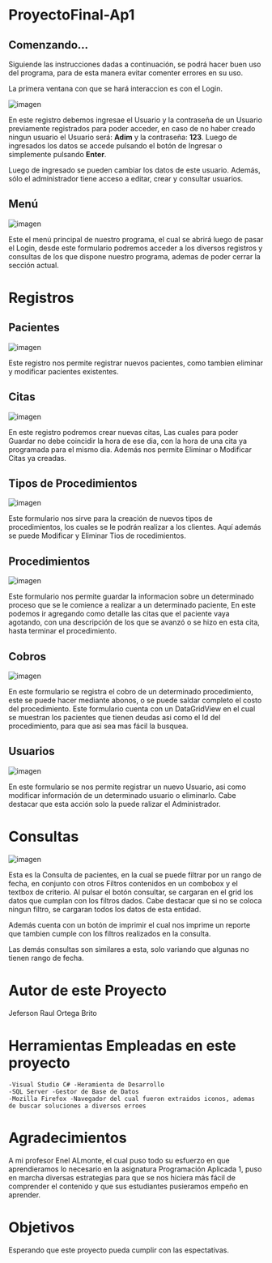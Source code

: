 # ProyectoFinal-Ap1
## Comenzando...

Siguiende las instrucciones dadas a continuación, se podrá hacer buen uso del programa, para de esta manera evitar comenter errores en su uso.

La primera ventana con que se hará interaccion es con el Login.

 ![imagen](https://user-images.githubusercontent.com/54722249/69550721-e5d6c480-0f71-11ea-9fc0-2af7ebae859b.png)

En este registro debemos ingresae el Usuario y la contraseña de un Usuario previamente registrados para poder acceder, en caso de no haber creado ningun usuario el Usuario será: **Adim** y la contraseña: **123**. Luego de ingresados los datos se accede pulsando el botón de Ingresar o simplemente pulsando **Enter**.

Luego de ingresado se pueden cambiar los datos de este usuario. Además, sólo el administrador tiene acceso a editar, crear y consultar usuarios.

## Menú

![imagen](https://user-images.githubusercontent.com/54722249/69552034-21728e00-0f74-11ea-849a-1491743905fb.png)

Este el menú principal de nuestro programa, el cual se abrirá luego de pasar el Login, desde este formulario podremos acceder a los diversos registros y consultas de los que dispone nuestro programa, ademas de poder cerrar la sección actual.

# Registros
## Pacientes

![imagen](https://user-images.githubusercontent.com/54722249/69553116-f852fd00-0f75-11ea-9e39-48afa3ad2509.png)

Este registro nos permite registrar nuevos pacientes, como tambien eliminar y modificar pacientes existentes. 

## Citas

![imagen](https://user-images.githubusercontent.com/54722249/69553403-88914200-0f76-11ea-94f2-567039092b9d.png)

En este registro podremos crear nuevas citas, Las cuales para poder Guardar no debe coincidir la hora de ese dia, con la hora de una cita ya programada para el mismo dia. Además nos permite Eliminar o Modificar Citas ya creadas.

## Tipos de Procedimientos

![imagen](https://user-images.githubusercontent.com/54722249/69553733-05242080-0f77-11ea-9ac0-ac47eb48a124.png)

Este formulario nos sirve para la creación de nuevos tipos de procedimientos, los cuales se le podrán realizar a los clientes. Aquí además se puede Modificar y Eliminar Tios de rocedimientos.

## Procedimientos

![imagen](https://user-images.githubusercontent.com/54722249/69554284-f12cee80-0f77-11ea-8c80-b41efce581a5.png)

Este formulario nos permite guardar la informacion sobre un determinado proceso que se le comience a realizar a un determinado paciente, En este podemos ir agregando como detalle las citas que el paciente vaya agotando, con una descripción de los que se avanzó o se hizo en esta cita, hasta terminar el procedimiento.

## Cobros

![imagen](https://user-images.githubusercontent.com/54722249/69554874-cf803700-0f78-11ea-99b2-96bf7a787e64.png)

En este formulario se registra el cobro de un determinado procedimiento, este se puede hacer mediante abonos, o se puede saldar completo el costo del procedimiento. Este formulario cuenta con un DataGridView en el cual se muestran los pacientes que tienen deudas asi como el Id del procedimiento, para que asi sea mas fácil la busquea.

## Usuarios

![imagen](https://user-images.githubusercontent.com/54722249/69555777-16226100-0f7a-11ea-82b4-f63394c0deed.png)

En este formulario se nos permite registrar un nuevo Usuario, asi como modificar información de un determinado usuario o eliminarlo. Cabe destacar que esta acción solo la puede ralizar el Administrador.

# Consultas

![imagen](https://user-images.githubusercontent.com/54722249/69556474-24bd4800-0f7b-11ea-9176-ec64d9b17343.png)

Esta es la Consulta de pacientes, en la cual se puede filtrar por un rango de fecha, en conjunto con otros Filtros contenidos en un combobox y el textbox de criterio. Al pulsar el botón consultar, se cargaran en el grid los datos que cumplan con los filtros dados. Cabe destacar que si no se coloca ningun filtro, se cargaran todos los datos de esta entidad.

Además cuenta con un botón de imprimir el cual nos imprime un reporte que tambien cumple con los filtros realizados en la consulta.

Las demás consultas son similares a esta, solo variando que algunas no tienen rango de fecha.

# Autor de este Proyecto

Jeferson Raul Ortega Brito

# Herramientas Empleadas en este proyecto

  
    -Visual Studio C# -Heramienta de Desarrollo
    -SQL Server -Gestor de Base de Datos
    -Mozilla Firefox -Navegador del cual fueron extraidos iconos, ademas de buscar soluciones a diversos erroes

# Agradecimientos

A mi profesor Enel ALmonte, el cual puso todo su esfuerzo en que aprendieramos lo necesario en la asignatura Programación Aplicada 1, puso en marcha diversas estrategias para que se nos hiciera más fácil de comprender el contenido y que sus estudiantes pusieramos empeño en aprender.

# Objetivos

Esperando que este proyecto pueda cumplir con las espectativas.









